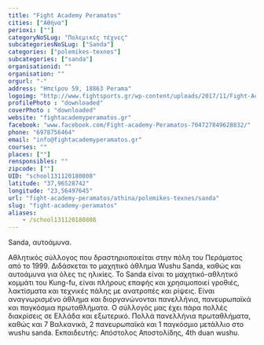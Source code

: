 ```yaml
---
title: "Fight Academy Peramatos"
cities: ["Αθήνα"]
perioxi: [""]
categoryNoSLug: "Πολεμικές τέχνες"
subcategoriesNoSLug: ["Sanda"]
categories: ["polemikes-texnes"]
subcategories: ["sanda"]
organisationid: ""
organisation: ""
orgurl: "-"
address: "Ηπείρου 59, 18863 Perama"
logoimg: "http://www.fightsports.gr/wp-content/uploads/2017/11/Fight-Academy-Peramatos-logo.jpg"
profilePhoto : "downloaded"
coverPhoto : "downloaded"
website: "fightacademyperamatos.gr"
facebook: "www.facebook.com/Fight-academy-Peramatos-704727849628832/"
phone: "6978756464"
email: "info@fightacademyperamatos.gr"
courses: ""
places: [""]
rensponsibles: ""
zipcode: [""]
UID: "school131120180808"
latitude: "37,96528742"
longitude: "23,56497645"
url: "fight-academy-peramatos/athina/polemikes-texnes/sanda"
slug: "fight-academy-peramatos"
aliases:
    - /school131120180808
---
```



Sanda, αυτοάμυνα.

Αθλητικός σύλλογος που δραστηριοποιείται στην πόλη του Περάματος από το 1999. Διδάσκεται το μαχητικό άθλημα Wushu Sanda, καθώς και αυτοάμυνα για όλες τις ηλικίες. Το Sanda είναι το μαχητικό-αθλητικό κομμάτι του Kung-fu, είναι πλήρους επαφής και χρησιμοποιεί γροθιές, λακτίσματα και τεχνικές πάλης με ανατροπές και ρίψεις. Είναι αναγνωρισμένο άθλημα και διοργανώνονται πανελλήνια, πανευρωπαϊκά και παγκόσμια πρωταθλήματα. Ο σύλλογός μας έχει πάρα πολλές διακρίσεις σε Ελλάδα και εξωτερικό. Πολλά πανελλήνια πρωταθλήματα, καθώς και 7 Βαλκανικά, 2 πανευρωπαϊκά και 1 παγκόσμιο μετάλλιο στο wushu sanda. Εκπαιδευτής: Απόστολος Αποστολίδης, 4th duan wushu.